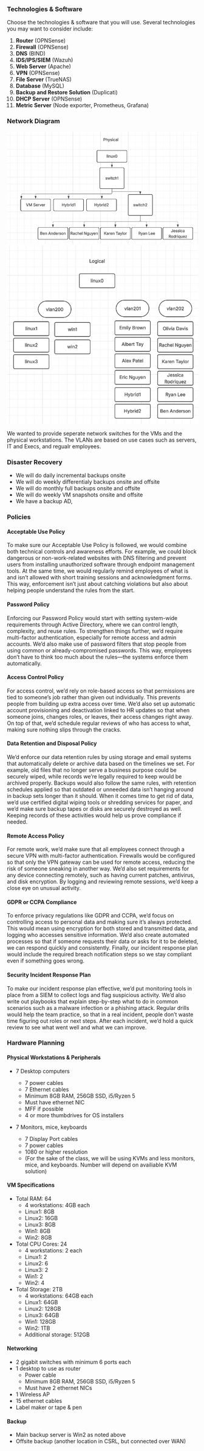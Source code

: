 ### Technologies & Software


Choose the technologies & software that you will use. Several technologies you may want to consider include:


1. **Router** (OPNSense)
1. **Firewall** (OPNSense)
1. **DNS** (BIND)
1. **IDS/IPS/SIEM** (Wazuh)
1. **Web Server** (Apache)
1. **VPN** (OPNSense)
1. **File Server** (TrueNAS)
1. **Database** (MySQL)
1. **Backup and Restore Solution** (Duplicati)
1. **DHCP Server** (OPNSense)
1. **Metric Server** (Node exporter, Prometheus, Grafana)



### Network Diagram
![Alt text](physical_network.png "a title")
![Alt text](logical_network.png "a title")

We wanted to provide seperate network switches for the VMs and the physical workstations. The VLANs are based on use cases such as servers, IT and Execs, and regualr employees. 



### Disaster Recovery
* We will do daily incremental backups onsite
* We will do weekly differentialy backups onsite and offsite
* We will do monthly full backups onsite and offsite
* We will do weekly VM snapshots onsite and offsite
* We have a backup AD, 

### Policies

#### Acceptable Use Policy
To make sure our Acceptable Use Policy is followed, we would combine both technical controls and awareness efforts. For example, we could block dangerous or non-work-related websites with DNS filtering and prevent users from installing unauthorized software through endpoint management tools. At the same time, we would regularly remind employees of what is and isn’t allowed with short training sessions and acknowledgment forms. This way, enforcement isn’t just about catching violations but also about helping people understand the rules from the start.
#### Password Policy
Enforcing our Password Policy would start with setting system-wide requirements through Active Directory, where we can control length, complexity, and reuse rules. To strengthen things further, we’d require multi-factor authentication, especially for remote access and admin accounts. We’d also make use of password filters that stop people from using common or already-compromised passwords. This way, employees don’t have to think too much about the rules—the systems enforce them automatically.
#### Access Control Policy
For access control, we’d rely on role-based access so that permissions are tied to someone’s job rather than given out individually. This prevents people from building up extra access over time. We’d also set up automatic account provisioning and deactivation linked to HR updates so that when someone joins, changes roles, or leaves, their access changes right away. On top of that, we’d schedule regular reviews of who has access to what, making sure nothing slips through the cracks.
#### Data Retention and Disposal Policy
We’d enforce our data retention rules by using storage and email systems that automatically delete or archive data based on the timelines we set. For example, old files that no longer serve a business purpose could be securely wiped, while records we’re legally required to keep would be archived properly. Backups would also follow the same rules, with retention schedules applied so that outdated or unneeded data isn’t hanging around in backup sets longer than it should. When it comes time to get rid of data, we’d use certified digital wiping tools or shredding services for paper, and we’d make sure backup tapes or disks are securely destroyed as well. Keeping records of these activities would help us prove compliance if needed.
#### Remote Access Policy
For remote work, we’d make sure that all employees connect through a secure VPN with multi-factor authentication. Firewalls would be configured so that only the VPN gateway can be used for remote access, reducing the risk of someone sneaking in another way. We’d also set requirements for any device connecting remotely, such as having current patches, antivirus, and disk encryption. By logging and reviewing remote sessions, we’d keep a close eye on unusual activity.
#### GDPR or CCPA Compliance
To enforce privacy regulations like GDPR and CCPA, we’d focus on controlling access to personal data and making sure it’s always protected. This would mean using encryption for both stored and transmitted data, and logging who accesses sensitive information. We’d also create automated processes so that if someone requests their data or asks for it to be deleted, we can respond quickly and consistently. Finally, our incident response plan would include the required breach notification steps so we stay compliant even if something goes wrong.
#### Security Incident Response Plan
To make our incident response plan effective, we’d put monitoring tools in place from a SIEM to collect logs and flag suspicious activity. We’d also write out playbooks that explain step-by-step what to do in common scenarios such as a malware infection or a phishing attack. Regular drills would help the team practice, so that in a real incident, people don’t waste time figuring out roles or next steps. After each incident, we’d hold a quick review to see what went well and what we can improve.


### Hardware Planning

#### Physical Workstations & Peripherals
* 7 Desktop computers
    * 7 power cables
    * 7 Ethernet cables
    * Minimum 8GB RAM, 256GB SSD, i5/Ryzen 5
    * Must have ethernet NIC
    * MFF if possible
    * 4 or more thumbdrives for OS installers

* 7 Monitors, mice, keyboards
    * 7 Display Port cables
    * 7 power cables
    * 1080 or higher resolution
    * (For the sake of the class, we will be using KVMs and less monitors, mice, and keyboards. Number will depend on availiable KVM solution)

#### VM Specifications
* Total RAM: 64
    * 4 workstations: 4GB each
    * Linux1: 8GB
    * Linux2: 16GB
    * Linux3: 8GB
    * Win1: 8GB
    * Win2: 8GB
* Total CPU Cores: 24
    * 4 workstations: 2 each
    * Linux1: 2
    * Linux2: 6
    * Linux3: 2
    * Win1: 2
    * Win2: 4
* Total Storage: 2TB
    * 4 workstations: 64GB each
    * Linux1: 64GB
    * Linux2: 128GB
    * Linux3: 64GB
    * Win1: 128GB
    * Win2: 1TB
    * Additional storage: 512GB

#### Networking 
* 2 gigabit switches with minimum 6 ports each
* 1 desktop to use as router
    * Power cable
    * Minimum 8GB RAM, 256GB SSD, i5/Ryzen 5
    * Must have 2 ethernet NICs
* 1 Wireless AP
* 15 ethernet cables
* Label maker or tape & pen

#### Backup
* Main backup server is Win2 as noted above
* Offsite backup (another location in CSRL, but connected over WAN)

